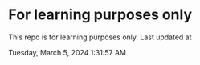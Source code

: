 # For learning purposes only
This repo is for learning purposes only.
Last updated at

Tuesday, March 5, 2024 1:31:57 AM

